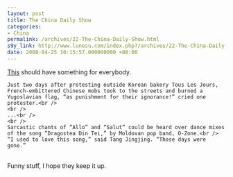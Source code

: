 ```yaml
---
layout: post
title: The China Daily Show
categories:
- China
permalink: /archives/22-The-China-Daily-Show.html
s9y_link: http://www.lunesu.com/index.php?/archives/22-The-China-Daily-Show.html
date: 2008-04-25 10:15:57.000000000 +08:00
---
```

<a href="http://chinadailyshow.com/?p=22" title="The China Daily Show">This</a> should have something for everybody.<br />
```
Just two days after protesting outside Korean bakery Tous Les Jours, French-embittered Chinese mobs took to the streets and burned a Yugoslavian flag, “as punishment for their ignorance!” cried one protester.<br />
<br />
...<br />
<br />
Sarcastic chants of “Allo” and “Salut” could be heard over dance mixes of the song “Dragostea Din Tei,” by Moldovan pop band, O-Zone.<br />
“I used to love this song,” said Tang Jingjing. “Those days were gone.”
```
<br />
Funny stuff, I hope they keep it up.
